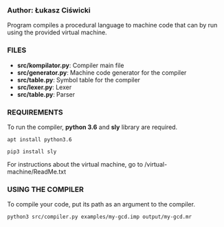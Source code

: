 
### Author: Łukasz Ciświcki

Program compiles a procedural language to machine code that can by run using the provided virtual machine.

### FILES

- **src/kompilator.py**: Compiler main file
- **src/generator.py**: Machine code generator for the compiler
- **src/table.py**: Symbol table for the compiler
- **src/lexer.py**: Lexer
- **src/table.py**: Parser

### REQUIREMENTS

To run the compiler, **python 3.6** and **sly** library are required.

```
apt install python3.6
```

```
pip3 install sly
```

For instructions about the virtual machine,
go to /virtual-machine/ReadMe.txt 

### USING THE COMPILER

To compile your code, put its path as an argument to the compiler.

```
python3 src/compiler.py examples/my-gcd.imp output/my-gcd.mr
```


